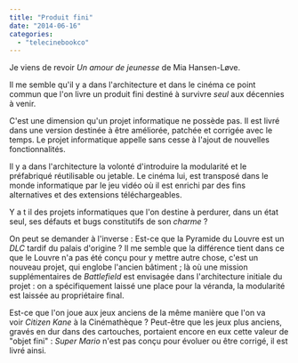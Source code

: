 ```yaml
---
title: "Produit fini"
date: "2014-06-16"
categories: 
  - "telecinebookco"
---
```


Je viens de revoir _Un amour de jeunesse_ de Mia Hansen-Løve.

Il me semble qu'il y a dans l'architecture et dans le cinéma ce point commun que l'on livre un produit fini destiné à survivre _seul_ aux décennies à venir.

C'est une dimension qu'un projet informatique ne possède pas. Il est livré dans une version destinée à être améliorée, patchée et corrigée avec le temps. Le projet informatique appelle sans cesse à l'ajout de nouvelles fonctionnalités.

Il y a dans l'architecture la volonté d'introduire la modularité et le préfabriqué réutilisable ou jetable. Le cinéma lui, est transposé dans le monde informatique par le jeu vidéo où il est enrichi par des fins alternatives et des extensions téléchargeables.

Y a t il des projets informatiques que l'on destine à perdurer, dans un état seul, ses défauts et bugs constitutifs de son _charme_ ?

On peut se demander à l'inverse : Est-ce que la Pyramide du Louvre est un _DLC_ tardif du palais d'origine ? Il me semble que la différence tient dans ce que le Louvre n'a pas été conçu pour y mettre autre chose, c'est un nouveau projet, qui englobe l'ancien bâtiment ; là où une mission supplémentaires de _Battlefield_ est envisagée dans l'architecture initiale du projet : on a spécifiquement laissé une place pour la véranda, la modularité est laissée au propriétaire final.

Est-ce que l'on joue aux jeux anciens de la même manière que l'on va voir _Citizen Kane_ à la Cinémathèque ? Peut-être que les jeux plus anciens, gravés en dur dans des cartouches, portaient encore en eux cette valeur de "objet fini" : _Super Mario_ n'est pas conçu pour évoluer ou être corrigé, il est livré ainsi.
